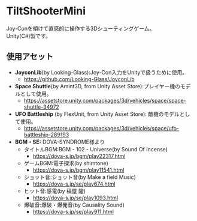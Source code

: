 # TiltShooterMini
Joy-Conを傾けて直感的に操作する3Dシューティングゲーム。  
Unity(C#)製です。

## 使用アセット
* **JoyconLib**(by Looking-Glass):Joy-Con入力をUnityで扱うために使用。
	* https://github.com/Looking-Glass/JoyconLib
* **Space Shuttle**(by Amint3D, from Unity Asset Store):プレイヤー機のモデルとして使用。
	* https://assetstore.unity.com/packages/3d/vehicles/space/space-shuttle-34972
* **UFO Battleship** (by FlexUnit, from Unity Asset Store): 敵機のモデルとして使用。
	* https://assetstore.unity.com/packages/3d/vehicles/space/ufo-battleship-289193
* **BGM・SE:** DOVA-SYNDROME様より
	* タイトルBGM:BGM - 102 - Universe(by Sound Of Incense)
    	* https://dova-s.jp/bgm/play22317.html
	* ゲームBGM:電子探求(by shimtone)
    	* https://dova-s.jp/bgm/play11541.html
	* ショット音:ショット音(by Make a field Music)
    	* https://dova-s.jp/se/play674.html
	* ヒット音:感電(by 稿屋 隆)
    	* https://dova-s.jp/se/play1093.html
	* 爆破音:爆破・爆発音(by Causality Sound)
    	* https://dova-s.jp/se/play911.html
